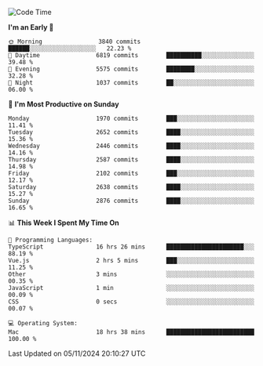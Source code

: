<!--START_SECTION:waka-->
![Code Time](http://img.shields.io/badge/Code%20Time-4%2C494%20hrs%2052%20mins-blue)

**I'm an Early 🐤** 

```text
🌞 Morning                3840 commits        ██████░░░░░░░░░░░░░░░░░░░   22.23 % 
🌆 Daytime                6819 commits        ██████████░░░░░░░░░░░░░░░   39.48 % 
🌃 Evening                5575 commits        ████████░░░░░░░░░░░░░░░░░   32.28 % 
🌙 Night                  1037 commits        ██░░░░░░░░░░░░░░░░░░░░░░░   06.00 % 
```
📅 **I'm Most Productive on Sunday** 

```text
Monday                   1970 commits        ███░░░░░░░░░░░░░░░░░░░░░░   11.41 % 
Tuesday                  2652 commits        ████░░░░░░░░░░░░░░░░░░░░░   15.36 % 
Wednesday                2446 commits        ████░░░░░░░░░░░░░░░░░░░░░   14.16 % 
Thursday                 2587 commits        ████░░░░░░░░░░░░░░░░░░░░░   14.98 % 
Friday                   2102 commits        ███░░░░░░░░░░░░░░░░░░░░░░   12.17 % 
Saturday                 2638 commits        ████░░░░░░░░░░░░░░░░░░░░░   15.27 % 
Sunday                   2876 commits        ████░░░░░░░░░░░░░░░░░░░░░   16.65 % 
```


📊 **This Week I Spent My Time On** 

```text
💬 Programming Languages: 
TypeScript               16 hrs 26 mins      ██████████████████████░░░   88.19 % 
Vue.js                   2 hrs 5 mins        ███░░░░░░░░░░░░░░░░░░░░░░   11.25 % 
Other                    3 mins              ░░░░░░░░░░░░░░░░░░░░░░░░░   00.35 % 
JavaScript               1 min               ░░░░░░░░░░░░░░░░░░░░░░░░░   00.09 % 
CSS                      0 secs              ░░░░░░░░░░░░░░░░░░░░░░░░░   00.07 % 

💻 Operating System: 
Mac                      18 hrs 38 mins      █████████████████████████   100.00 % 
```


 Last Updated on 05/11/2024 20:10:27 UTC
<!--END_SECTION:waka-->
